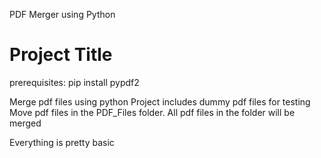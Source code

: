PDF Merger using Python

# Project Title

prerequisites: pip install pypdf2

Merge pdf files using python
Project includes dummy pdf files for testing
Move pdf files in the PDF_Files folder.
All pdf files in the folder will be merged

Everything is pretty basic
